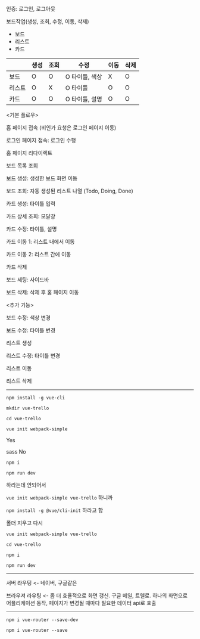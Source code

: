 인증: 로그인, 로그아웃

보드작업(생성, 조회, 수정, 이동, 삭제)

- 보드
- 리스트
- 카드

|        | 생성 | 조회 | 수정           | 이동 | 삭제 |
| ------ | ---- | ---- | -------------- | ---- | ---- |
| 보드   | O    | O    | O 타이틀, 색상 | X    | O    |
| 리스트 | O    | X    | O 타이틀       | O    | O    |
| 카드   | O    | O    | O 타이틀, 설명 | O    | O    |



<기본 플로우>

홈 페이지 접속 (비인가 요청은 로그인 페이지 이동)

로그인 페이지 접속: 로그인 수행

홈 페이지 리다이렉트

보드 목록 조회

보드 생성: 생성한 보드 화면 이동

보드 조회: 자동 생성된 리스트 나열 (Todo, Doing, Done)

카드 생성: 타이틀 입력

카드 상세 조회: 모달창

카드 수정: 타이틀, 설명

카드 이동 1: 리스트 내에서 이동

카드 이동 2: 리스트 간에 이동

카드 삭제

보드 세팅: 사이드바

보드 삭제: 삭제 후 홈 페이지 이동



<추가 기능>

보드 수정: 색상 변경

보드 수정: 타이틀 변경

리스트 생성

리스트 수정: 타이틀 변경

리스트 이동

리스트 삭제



---

`npm install -g vue-cli`

`mkdir vue-trello`

`cd vue-trello`

`vue init webpack-simple`

Yes

sass No

`npm i`

`npm run dev`

하라는데 안되어서

`vue init webpack-simple vue-trello` 하니까

`npm install -g @vue/cli-init` 하라고 함

폴더 지우고 다시 



`vue init webpack-simple vue-trello` 

`cd vue-trello`

`npm i`

`npm run dev`



---



서버 라우팅  <- 네이버, 구글같은

브라우져 라우팅  <- 좀 더 효율적으로 화면 갱신. 구글 메일, 트렐로. 하나의 화면으로 어플리케이션 동작, 페이지가 변경될 때마다 필요한 데이터 api로 호출



---

`npm i vue-router --save-dev`

`npm i vue-router --save`